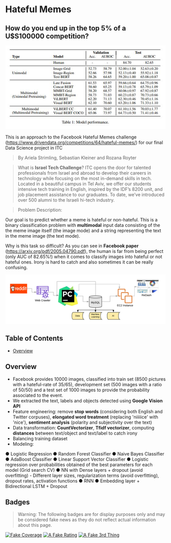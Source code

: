 # Hateful Memes

## How do you end up in the top 5% of a U$S100000 competition?

![alt text](https://github.com/SebKleiner/Hateful_Memes/blob/master/fb_scores.JPG?raw=true)

This is an approach to the Facebook Hateful Memes challenge (https://www.drivendata.org/competitions/64/hateful-memes/) for our final Data Science project in ITC

> By Ariela Strimling, Sebastian Kleiner and Rozana Royter

> What is **Israel Tech Challenge**? ITC opens the door for talented professionals from Israel and abroad to develop their careers in technology while focusing on the most in-demand skills in tech. Located in a beautiful campus in Tel Aviv, we offer our students intensive tech training in English, inspired by the IDF’s 8200 unit, and job placement assistance to our graduates. To date, we’ve introduced over 500 alumni to the Israeli hi-tech industry.

> Problem Description:

Our goal is to predict whether a meme is hateful or non-hateful. This is a binary classification problem with **multimodal** input data consisting of the the meme image itself (the image mode) and a string representing the text in the meme image (the text mode).

Why is this task so difficult? As you can see in **Facebook paper** (https://arxiv.org/pdf/2005.04790.pdf), the human is far from being perfect (only AUC of 82.65%!) when it comes to classify images into hateful or not hateful ones. Irony is hard to catch and also sometimes it can be really confusing.

![alt text](https://github.com/SebKleiner/Project_ITC_Data_Mining/blob/master/flowchart_webscraper.png?raw=true)

## Table of Contents

- [Overview](#Overview)

## Overview 

- Facebook provides 10000 images, classified into train set (8500 pictures with a hateful-rate of 35/65), development set (500 images with a ratio of 50/50) and a test set of 1000 images to provide the probability associated to the event.
- We extracted the text, labels and objects detected using **Google Vision API**
- Feature engineering: remove **stop words** (considering both English and Twitter corpuses), **elongated word treatment** (replacing 'niiiiice' with 'nice'), **sentiment analysis** (polarity and subjectivity over the text)
- Data transformation: **CountVectorizer**, **Tfidf vectorizer**, computing **distances** between text/object and text/label to catch irony
- Balancing training dataset
- Modeling:

● Logistic Regression
● Random Forest Classifier
● Naive Bayes Classifier
● AdaBoost Classifier
● Linear Support Vector Classifier
● Logistic regression over probabilities obtained of the best parameters for each model (Grid search CV)
● NN with Dense layers + dropout (avoid overfitting) - Different layer sizes, regularization terms (avoid overfitting), dropout rates, activation functions
● RNN
● Embedding layer + Bidirectional LSTM + Dropout


## Badges
> Warning: The following badges are for display purposes only and may be considered fake news as they do not reflect actual information about this page. 

[![Fake Coverage](https://camo.githubusercontent.com/3eff610e3559385c77a9b6d87cbe1252cab79a4d/68747470733a2f2f696d672e736869656c64732e696f2f62616467652f636f7665726167652d38302532352d79656c6c6f77677265656e)](https://travis-ci.org/badges/badgerbadgerbadger)  [![A Fake Rating](https://camo.githubusercontent.com/d5cd29c0e2930c3c4026ba87ff427e2e340f461b/68747470733a2f2f696d672e736869656c64732e696f2f62616467652f726174696e672d2545322539382538352545322539382538352545322539382538352545322539382538352545322539382538362d627269676874677265656e)](https://travis-ci.org/badges/badgerbadgerbadger)  [![A Fake 3rd Thing](https://camo.githubusercontent.com/b3fc74878a0d5fcca5a78b288aa4b489f65fd7eb/68747470733a2f2f696d672e736869656c64732e696f2f62616467652f757074696d652d3130302532352d627269676874677265656e)](https://travis-ci.org/badges/badgerbadgerbadger)
